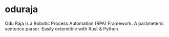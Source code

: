 # oduraja
Odu Raja is a Robotic Process Automation (RPA) Framework. A parameteric sentence parser. Easily extendible with Rust &amp; Python.

